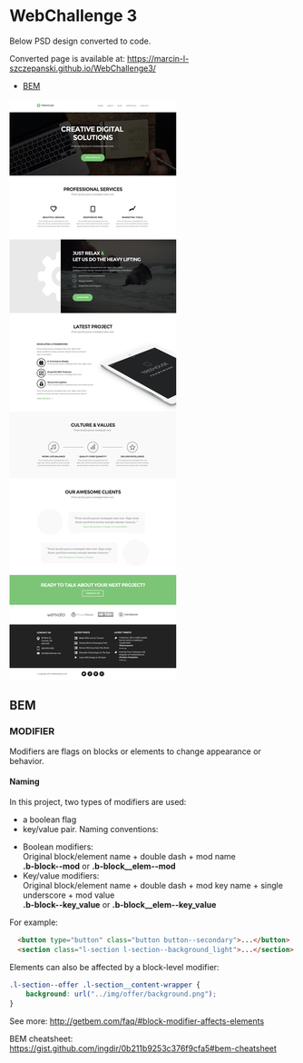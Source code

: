 # WebChallenge 3

Below PSD design converted to code.

Converted page is available at: https://marcin-l-szczepanski.github.io/WebChallenge3/

* [BEM](#bem)

![WebChallenge3 PSD design](https://github.com/Marcin-L-Szczepanski/WebChallenge3/blob/master/resources/3.jpg)

## BEM
### MODIFIER

Modifiers are flags on blocks or elements to change appearance or behavior.

#### Naming
In this project, two types of modifiers are used:
 - a boolean flag
 - key/value pair.
Naming conventions:

  * Boolean modifiers:<br>
    Original block/element name + double dash + mod name<br>
    **.b-block--mod** or **.b-block__elem--mod**
  * Key/value modifiers:<br>
    Original block/element name + double dash + mod key name + single underscore + mod value<br>
    **.b-block--key_value** or **.b-block__elem--key_value**

For example:
```html
  <button type="button" class="button button--secondary">...</button>
  <section class="l-section l-section--background_light">...</section>
```

Elements can also be affected by a block-level modifier:
```css
.l-section--offer .l-section__content-wrapper {
    background: url("../img/offer/background.png");
}
```
See more: http://getbem.com/faq/#block-modifier-affects-elements

BEM cheatsheet: https://gist.github.com/ingdir/0b211b9253c376f9cfa5#bem-cheatsheet